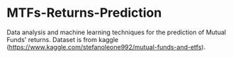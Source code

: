 # MTFs-Returns-Prediction
Data analysis and machine learning techniques for the prediction of Mutual Funds' returns. Dataset is from kaggle (https://www.kaggle.com/stefanoleone992/mutual-funds-and-etfs).
